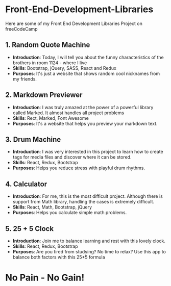 # Front-End-Development-Libraries
Here are some of my Front End Development Libraries Project on freeCodeCamp

## 1. Random Quote Machine
- **Introduction**: Today, I will tell you about the funny characteristics of the brothers in room 1124 - where I live
- **Skills**: Bootstrap, jQuery, SASS, React and Redux
- **Purposes**: It's just a website that shows random cool nicknames from my friends.

## 2. Markdown Previewer
- **Introduction**: I was truly amazed at the power of a powerful library called Marked. It almost handles all project problems
- **Skills**: Rect, Marked, Font Awesome
- **Purposes**: It's a website that helps you preview your markdown text.

## 3. Drum Machine
- **Introduction**: I was very interested in this project to learn how to create tags for media files and discover where it can be stored.
- **Skills**: React, Redux, Bootstrap
- **Purposes**: Helps you reduce stress with playful drum rhythms.

## 4. Calculator
- **Introduction**: For me, this is the most difficult project. Although there is support from Math library, handling the cases is extremely difficult.
- **Skills**: React, Math, Bootstrap, jQuery
- **Purposes**: Helps you calculate simple math problems.

## 5. 25 + 5 Clock
- **Introduction**: Join me to balance learning and rest with this lovely clock.
- **Skills**: React, Redux, Bootstrap
- **Purposes**: Are you tired from studying? No time to relax? Use this app to balance both factors with this 25+5 formula

# No Pain - No Gain!